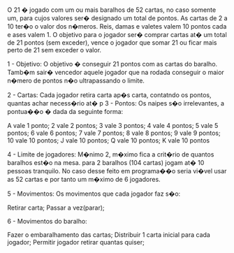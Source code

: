 O 21 � jogado com um ou mais baralhos de 52 cartas, no caso somente um, para cujos valores ser� designado um total de pontos. As cartas de 2 a 10 ter�o o valor dos n�meros. Reis, damas e valetes valem 10 pontos cada e ases valem 1. O objetivo para o jogador ser� comprar cartas at� um total de 21 pontos (sem exceder), vence o jogador que somar 21 ou ficar mais perto de 21 sem exceder o valor.


1 - Objetivo: O objetivo � conseguir 21 pontos com as cartas do baralho. Tamb�m sair� vencedor aquele jogador que na rodada conseguir o maior n�mero de pontos n�o ultrapassando o limite.

2 - Cartas: Cada jogador retira carta ap�s carta, contatndo os pontos, quantas achar necess�rio at� p
3 - Pontos: Os naipes s�o irrelevantes,  a pontua��o � dada da seguinte forma:

A vale 1 ponto;
2 vale 2 pontos;
3 vale 3 pontos;
4 vale 4 pontos;
5 vale 5 pontos;
6 vale 6 pontos;
7 vale 7 pontos;
8 vale 8 pontos;
9 vale 9 pontos;
10 vale 10 pontos;
J vale 10 pontos;
Q vale 10 pontos;
K vale 10 pontos

4 - Limite de jogadores: M�nimo 2, m�ximo fica a crit�rio de quantos baralhos est�o na mesa. para 2 baralhos (104 cartas) jogam at� 10 pessoas tranquilo. No caso desse feito em programa��o seria vi�vel usar as 52 cartas e por tanto um m�ximo de 6 jogadores.

5 - Movimentos: Os movimentos que cada jogador faz s�o:

Retirar carta;
Passar a vez(parar);


6 - Movimentos do baralho: 

Fazer o embaralhamento das cartas;
Distribuir 1 carta inicial para cada jogador;
Permitir jogador retirar quantas quiser;



